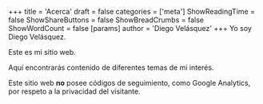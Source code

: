+++
title = 'Acerca'
draft = false
categories = ['meta']
ShowReadingTime = false
ShowShareButtons = false
ShowBreadCrumbs = false
ShowWordCount = false
[params]
    author = 'Diego Velásquez'
+++
Yo soy Diego Velásquez.

Este es mi sitio web.

Aquí encontrarás contenido de diferentes temas de mi interés.

Este sitio web **no** posee códigos de seguimiento, como Google Analytics, por respeto a la privacidad del visitante.